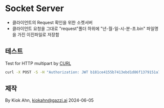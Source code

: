 # Socket Server

- 클라이언트의 Request 확인을 위한 소켓서버
- 클라이언트 요청을 그대로 "request"폴더 하위에 "년-월-일-시-분-초.bin" 파일명을 가진 이진파일로 저장함


## 테스트

Test for HTTP multipart by [CURL](https://curl.se)

```bash
curl -X POST -S -H "Authorization: JWT b181ce4155b7413ebd1d86f1379151a7e035f8bd" -F "author=1" -H 'Accept: application/json' -F "title=curl 테스트" -F "text=API curl로 작성된 AP 테스트 입력 입니다." -F "created_date=2024-06-10T18:34:00+09:00" -F "published_date=2024-06-10T18:34:00+09:00" -F "image=@/Users/kiokahn/Pictures/53297865145_aca24097c7_k.jpg;type=image/jpg" http://127.0.0.1:8000/api_root/Post/
```



## 제작

By Kiok Ahn, kiokahn@gazzi.ai
2024-06-05
